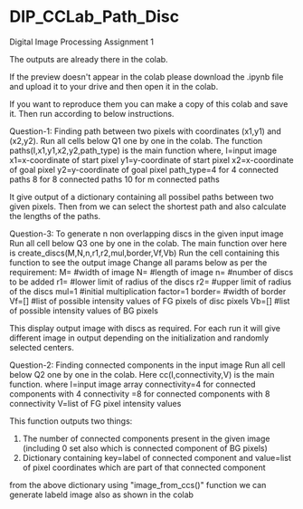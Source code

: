 # DIP_CCLab_Path_Disc
Digital Image Processing Assignment 1

The outputs are already there in the colab.

If the preview doesn't appear in the colab please download the .ipynb file and upload it to your drive and then open it in the colab. 

If you want to reproduce them you can make a copy of this colab and save it. Then run according to below instructions.

Question-1:
Finding path between two pixels with coordinates (x1,y1) and (x2,y2).
Run all cells below Q1 one by one in the colab.
The function paths(I,x1,y1,x2,y2,path_type) is the main function
  where, I=input image
         x1=x-coordinate of start pixel
         y1=y-coordinate of start pixel
         x2=x-coordinate of goal pixel
         y2=y-coordinate of goal pixel
         path_type=4 for 4 connected paths
                   8 for 8 connected paths
                   10 for m connected paths

It give output of a dictionary containing all possibel paths between two given pixels.
Then from we can select the shortest path and also calculate the lengths of the paths.


Question-3:
To generate n non overlapping discs in the given input image
Run all cell below Q3 one by one in the colab.
The main function over here is create_discs(M,N,n,r1,r2,mul,border,Vf,Vb)
Run the cell containing this function to see the output image
Change all params below as per the requirement:
M=   #width of image 
N=   #length of image
n=    #number of discs to be added
r1=    #lower limit of radius of the discs
r2=  #upper limit of radius of the discs
mul=1   #initial multiplication factor=1
border= #width of border
Vf=[]    #list of possible intensity values of FG pixels of disc pixels
Vb=[]  #list of possible intensity values of BG pixels

This display output image with discs as required. 
For each run it will give different image in output depending on the initialization and randomly selected centers.


Question-2:
Finding connected components in the input image
Run all cell below Q2 one by one in the colab.
Here cc(I,connectivity,V) is the main function. 
where I=input image array
      connectivity=4 for connected components with 4 connectivity
                  =8 for connected components with 8 connectivity 
     V=list of FG pixel intensity values
     
This function outputs two things: 
1) The number of connected components present in the given image (including 0 set also which is connected component of BG pixels)
2) Dictionary containing key=label of connected component and value=list of pixel coordinates which are part of that connected component

from the above dictionary using "image_from_ccs()" function we can generate labeld image also as shown in the colab


